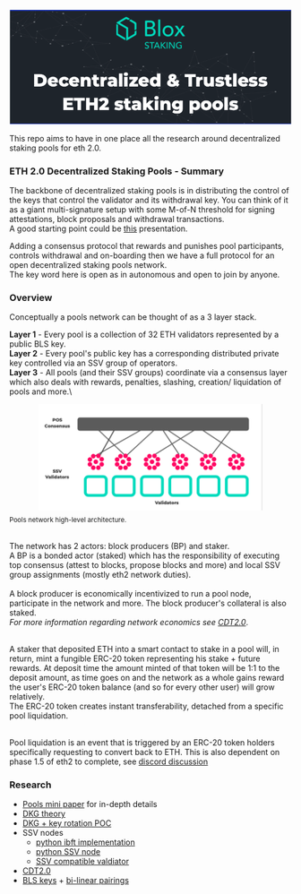 [<img src="./img/header.png" width="1000">](https://www.bloxstaking.com/)

This repo aims to have in one place all the research around decentralized staking pools for eth 2.0.

### ETH 2.0 Decentralized Staking Pools - Summary
The backbone of decentralized staking pools is in distributing  the control of the keys that control the validator and its withdrawal key. You can think of it as a giant multi-signature setup with some M-of-N threshold for signing attestations, block proposals and withdrawal transactions.\
A good starting point could be [this](https://www.youtube.com/watch?v=Jtz9b7yWbLo) presentation.

Adding a consensus protocol that rewards and punishes pool participants, controls withdrawal and on-boarding then we have a full protocol for an open decentralized staking pools network.\
The key word here is open as in autonomous and open to join by anyone.

### Overview
Conceptually a pools network can be thought of as a 3 layer stack. 

<b>Layer 1</b> - Every pool is a collection of 32 ETH validators represented by a public BLS key.\
<b>Layer 2</b> - Every pool's public key has a corresponding distributed  private key controlled via an SSV group of operators.\
<b>Layer 3</b> - All pools (and their SSV groups) coordinate via a consensus layer which also deals with rewards, penalties, slashing, creation/ liquidation of pools and more.\

<div style="text-align:center"><img src="./img/design.png" width="400"></div>
<sub>Pools network high-level architecture.</sub><br /><br />


The network has 2 actors: block producers (BP) and staker.\
A BP is a bonded actor (staked)  which has the responsibility of executing top consensus (attest to blocks, propose blocks and more) and local SSV group assignments (mostly eth2 network duties).<br /><br />
A block producer is economically incentivized to run a pool node, participate in the network and more. The block producer's collateral is also staked.\
<i>For more information regarding network economics see [CDT2.0](https://github.com/bloxapp/eth2-staking-pools-research/blob/master/cdt2.md)</i>.<br /><br />

A staker that deposited ETH into a smart contact to stake in a pool will, in return, mint a fungible ERC-20 token representing his stake + future rewards. At deposit time the amount minted of that token will be 1:1 to the deposit amount, as time goes on and the network as a whole gains reward the user's ERC-20 token balance (and so for every other user) will grow relatively.\
The ERC-20 token creates instant transferability, detached from a specific pool liquidation.<br /><br />

Pool liquidation is an event that is triggered by an ERC-20 token holders specifically requesting to convert back to ETH. This is also dependent on phase 1.5 of eth2 to complete, see [discord discussion](https://discord.com/channels/595666850260713488/748530848470663208/748533989433802772)



### Research
* [Pools mini paper]() for in-depth details
* [DKG theory](https://github.com/bloxapp/eth2-staking-pools-research/blob/master/dkg.md) 
* [DKG + key rotation POC](https://github.com/bloxapp/eth2-staking-pools-research/tree/master/go_minimal_pool)
* SSV nodes
    * [python ibft implementation](https://github.com/dankrad/python-ibft)
    * [python SSV node](https://github.com/dankrad/python-ssv)
    * [SSV compatible valdiator](https://github.com/alonmuroch/prysm/tree/ssv)
* [CDT2.0](https://github.com/bloxapp/eth2-staking-pools-research/blob/master/cdt2.md)
* [BLS keys](https://medium.com/@alonmuroch_65570/bls-signatures-part-1-overview-47d9eebf1c75) + [bi-linear pairings](https://medium.com/@alonmuroch_65570/bls-signatures-part-2-key-concepts-of-pairings-27a8a9533d0c)

